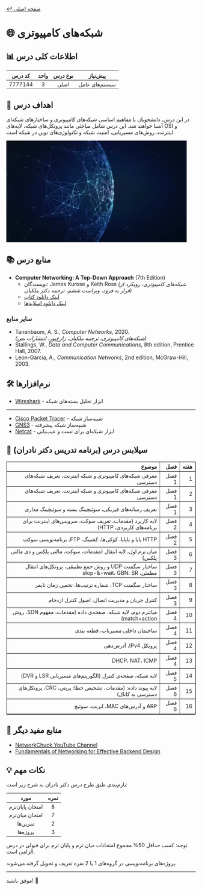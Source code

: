 
[↩️ صفحه اصلی](/README.md)

# 🌐 شبکه‌های کامپیوتری

## 📊 اطلاعات کلی درس
| کد درس | واحد | نوع درس | پیش‌نیاز |
|:------:|:----:|:-------:|:--------:|
| 7777144 |  3   |  اصلی   | سیستم‌های عامل |

## 🎯 اهداف درس
در این درس، دانشجویان با مفاهیم اساسی شبکه‌های کامپیوتری و ساختارهای شبکه‌ای آشنا خواهند شد. این درس شامل مباحثی مانند پروتکل‌های شبکه، لایه‌های OSI و اینترنت، روش‌های مسیریابی، امنیت شبکه و تکنولوژی‌های نوین در شبکه است.

![gif](تصاویر/giphy.webp)

## 📚 منابع درس
- **Computer Networking: A Top-Down Approach** (7th Edition)
  - نویسندگان: James Kurose و Keith Ross
    *(شبکه‌های کامپیوتری، رویکرد از فراز به فرود، ویراست ششم، ترجمه دکتر ملکیان)*
  - [لینک دانلود کتاب](https://www.ucg.ac.me/skladiste/blog_44233/objava_64433/fajlovi/Computer%20Networking%20_%20A%20Top%20Down%20Approach,%207th,%20converted.pdf)
  - [لینک دانلود اسلایدها](https://github.com/HanochShi/Supplements-ComputerNetworking-ATopDownApproach-7th-ed/tree/master/Powerpoint%20Slides)

### سایر منابع
- Tanenbaum, A. S., *Computer Networks*, 2020.  
  *(شبکه‌های کامپیوتری، ترجمه ملکیان، زارع‌پور، انتشارات نص)*
- Stallings, W., *Data and Computer Communications*, 8th edition, Prentice Hall, 2007.
- Leon-Garcia, A., *Communication Networks*, 2nd edition, McGraw-Hill, 2003.

## 🛠️ نرم‌افزارها
- [Wireshark](https://www.wireshark.org/) - ابزار تحلیل بسته‌های شبکه
---
- [Cisco Packet Tracer](https://www.netacad.com/courses/packet-tracer) - شبیه‌ساز شبکه
- [GNS3](https://www.gns3.com/) - شبیه‌ساز شبکه پیشرفته
- [Netcat](https://nc110.sourceforge.net/) - ابزار شبکه‌ای برای تست و عیب‌یابی

## 📅 سیلابس درس (برنامه تدریس دکتر نادران)
<div style="text-align: right; direction: rtl;">
    <table border="1">
        <thead>
            <tr>
                <th>هفته</th>
                <th>فصل</th>
                <th>موضوع</th>
            </tr>
        </thead>
        <tbody>
            <tr>
                <td>1</td>
                <td>فصل 1</td>
                <td>معرفی شبکه‌های کامپیوتری و شبکه اینترنت، تعریف شبکه‌های دسترسی</td>
            </tr>
            <tr>
                <td>2</td>
                <td>فصل 1</td>
                <td>معرفی شبکه‌های کامپیوتری و شبکه اینترنت، تعریف شبکه‌های دسترسی</td>
            </tr>
            <tr>
                <td>3</td>
                <td>فصل 1</td>
                <td>تعریف رسانه‌های فیزیکی، سوئیچینگ بسته و سوئیچینگ مداری</td>
            </tr>
            <tr>
                <td>4</td>
                <td>فصل 2</td>
                <td>لایه کاربرد (مقدمات، تعریف سوکت، سرویس‌های اینترنت برای برنامه‌های کاربردی، HTTP)</td>
            </tr>
            <tr>
                <td>5</td>
                <td>فصل 2</td>
                <td>HTTP پایا و ناپایا، کوکی‌ها، کشینگ، FTP، برنامه‌نویسی سوکت</td>
            </tr>
            <tr>
                <td>6</td>
                <td>فصل 3</td>
                <td>میان ترم اول، لایه انتقال (مقدمات، سوکت، مالتی پلکس و دی مالتی پلکس)</td>
            </tr>
            <tr>
                <td>7</td>
                <td>فصل 3</td>
                <td>ساختار سگمنت UDP و روش جمع تطبیقی، پروتکل‌های انتقال مطمئن، stop-&-wait، GBN، SR</td>
            </tr>
            <tr>
                <td>8</td>
                <td>فصل 3</td>
                <td>ساختار سگمنت TCP، شماره ترتیب‌ها، تخمین زمان تایمر</td>
            </tr>
            <tr>
                <td>9</td>
                <td>فصل 3</td>
                <td>کنترل جریان و مدیریت اتصال، اصول کنترل ازدحام</td>
            </tr>
            <tr>
                <td>10</td>
                <td>فصل 4</td>
                <td>میان­ترم دوم، لایه شبکه، صفحه­‌ی داده (مقدمات، مفهوم SDN، روش match+action)</td>
            </tr>
            <tr>
                <td>11</td>
                <td>فصل 4</td>
                <td>ساختمان داخلی مسیریاب، قطعه­ بندی</td>
            </tr>
            <tr>
                <td>12</td>
                <td>فصل 4</td>
                <td>پروتکل IPv4، آدرس‌دهی</td>
            </tr>
            <tr>
                <td>13</td>
                <td>فصل 4</td>
                <td>DHCP، NAT، ICMP</td>
            </tr>
            <tr>
                <td>14</td>
                <td>فصل 5</td>
                <td>لایه شبکه، صفحه­‌ی کنترل (الگوریتم‌های مسیریابی LSR و DVR)</td>
            </tr>
            <tr>
                <td>15</td>
                <td>فصل 6</td>
                <td>لایه پیوند داده: (مقدمات، تشخیص خطا: پریتی، CRC، پروتکل‌های دسترسی به کانال)</td>
            </tr>
            <tr>
                <td>16</td>
                <td>فصل 6</td>
                <td>ARP و آدرس‌های MAC، اترنت، سوئیچ</td>
            </tr>
        </tbody>
    </table>
</div>


## 🔗 منابع مفید دیگر

- [NetworkChuck YouTube Channel](https://www.youtube.com/user/NetworkChuck)
- [Fundamentals of Networking for Effective Backend Design](https://downloadly.ir/elearning/video-tutorials/fundamentals-of-networking-for-effective-backend-design/)
## 💡 نکات مهم
بارم‌بندی طبق طرح درس دکتر نادران به شرح زیر است:

| مورد | نمره |
|:----:|:----:|
| امتحان پایان‌ترم | 8 |
| امتحان میان‌ترم | 7 |
| تمرین‌ها | 2 |
| پروژه‌ها | 3 |

توجه: کسب حداقل 50% مجموع امتحانات میان ترم و پایان ترم برای قبولی در درس الزامی است. 

پروژه‌های برنامه‌نویسی در گروه‌های 1 یا 2 نفره تعریف و تحویل گرفته می‌شوند.

---

 موفق باشید! 🚀

